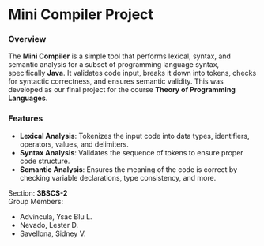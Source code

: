 # Mini Compiler Project
### Overview
The **Mini Compiler** is a simple tool that performs lexical, syntax, and semantic analysis for a subset of programming language syntax, specifically **Java**. It validates code input, breaks it down into tokens, checks for syntactic correctness, and ensures semantic validity. This was developed as our final project for the course **Theory of Programming Languages**.
### Features
- **Lexical Analysis**: Tokenizes the input code into data types, identifiers, operators, values, and delimiters.
- **Syntax Analysis**: Validates the sequence of tokens to ensure proper code structure.
- **Semantic Analysis**: Ensures the meaning of the code is correct by checking variable declarations, type consistency, and more.

Section: **3BSCS-2**  
Group Members:
- Advincula, Ysac Blu L.
- Nevado, Lester D.
- Savellona, Sidney V.
